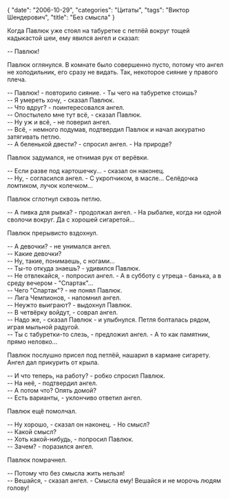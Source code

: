 {
   "date": "2006-10-29",
   "categories": "Цитаты",
   "tags": "Виктор Шендерович",
   "title": "Без смысла"
}

Когда Павлюк уже стоял на табуретке с петлёй вокруг тощей кадыкастой шеи, ему явился ангел и сказал:

-- Павлюк!

Павлюк оглянулся. В комнате было совершенно пусто, потому что ангел не холодильник, его сразу не видать. Так, некоторое сияние у правого плеча.

-- Павлюк! - повторило сияние. - Ты чего на табуретке стоишь?  
-- Я умереть хочу, - сказал Павлюк.  
-- Что вдруг? - поинтересовался ангел.  
-- Опостылело мне тут всё, - сказал Павлюк.  
-- Ну уж и всё, - не поверил ангел.  
-- Всё, - немного подумав, подтвердил Павлюк и начал аккуратно затягивать петлю.  
-- А беленькой двести? - спросил ангел. - На природе?

Павлюк задумался, не отнимая рук от верёвки.

-- Если разве под картошечку... - сказал он наконец.  
-- Ну, - согласился ангел. - С укропчиком, в масле... Селёдочка ломтиком, лучок колечком...

Павлюк сглотнул сквозь петлю.

-- А пивка для рывка? - продолжал ангел. - На рыбалке, когда ни одной сволочи вокруг. Да с хорошей сигаретой...

Павлюк прерывисто вздохнул.

-- А девочки? - не унимался ангел.  
-- Какие девочки?  
-- Ну, такие, понимаешь, с ногами...  
-- Ты-то откуда знаешь? - удивился Павлюк.  
-- Не отвлекайся, - попросил ангел. - А в субботу с утреца - банька, а в среду вечером - "Спартак"...  
-- Чего "Спартак"? - не понял Павлюк.  
-- Лига Чемпионов, - напомнил ангел.  
-- Неужто выиграют? - выдохнул Павлюк.  
-- В четвёрку войдут, - соврал ангел.  
-- Надо же, - сказал Павлюк - и улыбнулся. Петля болталась рядом, играя мыльной радугой.  
-- Ты с табуретки-то слезь, - предложил ангел. - А то как памятник, прямо неловко...

Павлюк послушно присел под петлёй, нашарил в кармане сигарету. Ангел дал прикурить от крыла.

-- И что теперь, на работу? - робко спросил Павлюк.  
-- На неё, - подтвердил ангел.  
-- А потом что? Опять домой?  
-- Есть варианты, - уклончиво ответил ангел.

Павлюк ещё помолчал.

-- Ну хорошо, - сказал он наконец. - Но смысл?  
-- Какой смысл?  
-- Хоть какой-нибудь, - попросил Павлюк.  
-- Зачем? - поразился ангел.

Павлюк помрачнел.

-- Потому что без смысла жить нельзя!  
-- Вешайся, - сказал ангел. - Смысла ему! Вешайся и не морочь людям голову!
